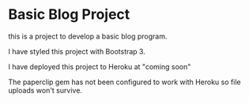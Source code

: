 # Basic Blog Project

this is a project to develop a basic blog program.

I have styled this project with Bootstrap 3.

I have deployed this project to Heroku at "coming soon"

The paperclip gem has not been configured to work with Heroku so file uploads won't survive.